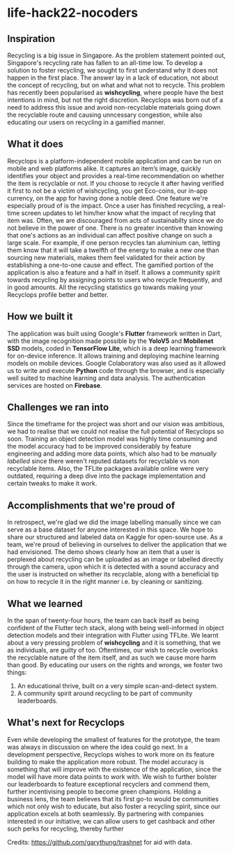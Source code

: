 # life-hack22-nocoders

## Inspiration
Recycling is a big issue in Singapore. As the problem statement pointed out, Singapore's recycling rate has fallen to an all-time low. To develop a solution to foster recycling, we sought to first understand why it does not happen in the first place. The answer lay in a lack of education, not about the concept of recycling, but on what and what not to recycle. This problem has recently been popularised as **wishcycling**, where people have the best intentions in mind, but not the right discretion. Recyclops was born out of a need to address this issue and avoid non-recyclable materials going down the recyclable route and causing unncessary congestion, while also educating our users on recycling in a gamified manner.

## What it does
Recyclops is a platform-independent mobile application and can be run on mobile and web platforms alike. It captures an item’s image, quickly identifies your object and provides a real-time recommendation on whether the item is recyclable or not. If you choose to recycle it after having verified it first to not be a victim of wishcycling, you get Eco-coins, our in-app currency, on the app for having done a noble deed. One feature we're especially proud of is the impact. Once a user has finished recycling, a real-time screen updates to let him/her know what the impact of recyling that item was. Often, we are discouraged from acts of sustainabilty since we do not believe in the power of one. There is no greater incentive than knowing that one's actions as an individual can affect positive change on such a large scale. For example, if one person recycles tan aluminium can, letting them know that it will take a twelfth of the energy to make a new one than sourcing new materials, makes them feel validated for their action by establishing a one-to-one cause and effect. 
The gamified portion of the application is also a feature and a half in itself. It allows a community spirit towards recycling by assigning points to users who recycle frequently, and in good amounts. All the recycling statistics go towards making your Recyclops profile better and better.

## How we built it
The application was built using Google's **Flutter** framework written in Dart, with the image recognition made possible by the **YoloV5** and **Mobilenet SSD** models, coded in **TensorFlow Lite**, which is a deep learning framework for on-device inference. It allows training and deploying machine learning models on mobile devices. Google Colaboratory was also used as it allowed us to write and execute **Python** code through the browser, and is especially well suited to machine learning and data analysis. The authentication services are hosted on **Firebase**.

## Challenges we ran into
Since the timeframe for the project was short and our vision was ambitious, we had to realise that we could not realise the full potential of Recyclops so soon. Training an object detection model was highly time consuming and the model accuracy had to be improved considerably by feature engineering and adding more data points, which also had to be _manually labelled_ since there weren't reputed datasets for recyclable vs non recyclable items. Also, the TFLite packages available online were very outdated, requiring a deep dive into the package implementation and certain tweaks to make it work.

## Accomplishments that we're proud of
In retrospect, we're glad we did the image labelling manually since we can serve as a base dataset for anyone interested in this space. We hope to share our structured and labeled data on Kaggle for open-source use. As a team, we're proud of believing in ourselves to deliver the application that we had envisioned. The demo shows clearly how an item that a user is perplexed about recycling can be uploaded as an image or labelled directly through the camera, upon which it is detected with a sound accuracy and the user is instructed on whether its recyclable, along with a beneficial tip on how to recycle it in the right manner i.e. by cleaning or sanitizing.

## What we learned
In the span of twenty-four hours, the team can back itself as being confident of the Flutter tech stack, along with being well-informed in object detection models and their integration with Flutter using TFLite. We learnt about a very pressing problem of **wishcycling** and it is something, that we as individuals, are guilty of too. Oftentimes, our wish to recycle overlooks the recyclable nature of the item itself, and as such we cause more harm than good. By educating our users on the rights and wrongs, we foster two things: 
1. An educational thrive, built on a very simple scan-and-detect system.
2. A community spirit around recycling to be part of community leaderboards.

## What's next for Recyclops
Even while developing the smallest of features for the prototype, the team was always in discussion on where the idea could go next. 
In a development perspective, Recyclops wishes to work more on its feature building to make the application more robust. The model accuracy is something that will improve with the existence of the application, since the model will have more data points to work with. We wish to further bolster our leaderboards to feature exceptional recyclers and commend them, further incentivising people to become green champions. 
Holding a business lens, the team believes that its first go-to would be communities which not only wish to educate, but also foster a recycling spirit, since our application excels at both seamlessly. By partnering with companies interested in our initiative, we can allow users to get cashback and other such perks for recycling, thereby further

Credits:
https://github.com/garythung/trashnet for aid with data.

